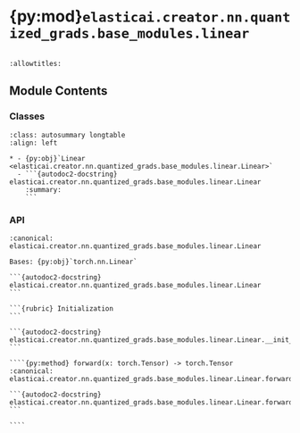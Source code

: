 # {py:mod}`elasticai.creator.nn.quantized_grads.base_modules.linear`

```{py:module} elasticai.creator.nn.quantized_grads.base_modules.linear
```

```{autodoc2-docstring} elasticai.creator.nn.quantized_grads.base_modules.linear
:allowtitles:
```

## Module Contents

### Classes

````{list-table}
:class: autosummary longtable
:align: left

* - {py:obj}`Linear <elasticai.creator.nn.quantized_grads.base_modules.linear.Linear>`
  - ```{autodoc2-docstring} elasticai.creator.nn.quantized_grads.base_modules.linear.Linear
    :summary:
    ```
````

### API

`````{py:class} Linear(math_ops: torch.nn.Module, in_features: int, out_features: int, weight_quantization: torch.nn.Module, bias: bool, bias_quantization: torch.nn.Module = None, device: typing.Any = None, dtype: typing.Any = None)
:canonical: elasticai.creator.nn.quantized_grads.base_modules.linear.Linear

Bases: {py:obj}`torch.nn.Linear`

```{autodoc2-docstring} elasticai.creator.nn.quantized_grads.base_modules.linear.Linear
```

```{rubric} Initialization
```

```{autodoc2-docstring} elasticai.creator.nn.quantized_grads.base_modules.linear.Linear.__init__
```

````{py:method} forward(x: torch.Tensor) -> torch.Tensor
:canonical: elasticai.creator.nn.quantized_grads.base_modules.linear.Linear.forward

```{autodoc2-docstring} elasticai.creator.nn.quantized_grads.base_modules.linear.Linear.forward
```

````

`````
